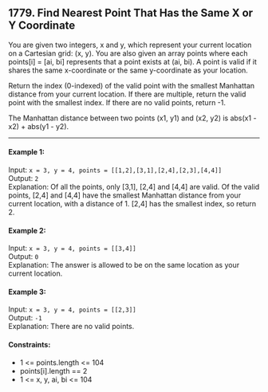 ## 1779. Find Nearest Point That Has the Same X or Y Coordinate

You are given two integers, x and y, which represent your current location on a Cartesian grid: (x, y).
You are also given an array points where each points[i] = [ai, bi] represents that a point exists at (ai, bi).
A point is valid if it shares the same x-coordinate or the same y-coordinate as your location.

Return the index (0-indexed) of the valid point with the smallest Manhattan distance from your current location.
If there are multiple, return the valid point with the smallest index. If there are no valid points, return -1.

The Manhattan distance between two points (x1, y1) and (x2, y2) is abs(x1 - x2) + abs(y1 - y2).

___

#### Example 1:

Input: `x = 3, y = 4, points = [[1,2],[3,1],[2,4],[2,3],[4,4]]`<br>
Output: `2`<br>
Explanation: Of all the points, only [3,1], [2,4] and [4,4] are valid. 
Of the valid points, [2,4] and [4,4] have the smallest Manhattan distance from your current location, with a distance of 1. 
[2,4] has the smallest index, so return 2.

#### Example 2:

Input: `x = 3, y = 4, points = [[3,4]]`<br>
Output: `0`<br>
Explanation: The answer is allowed to be on the same location as your current location.

#### Example 3:

Input: `x = 3, y = 4, points = [[2,3]]`<br>
Output: `-1`<br>
Explanation: There are no valid points.

#### Constraints:

* 1 <= points.length <= 104
* points[i].length == 2
* 1 <= x, y, ai, bi <= 104

